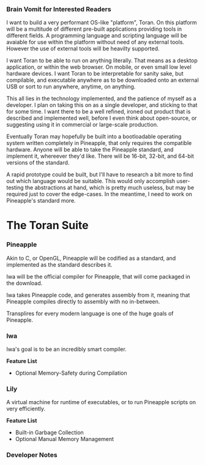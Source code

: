 ### Brain Vomit for Interested Readers
I want to build a very performant OS-like "platform", Toran. On this platform will be a multitude of different pre-built applications providing tools in different fields. A programming language and 
scripting language will be avaiable for use within the platform without need of any external tools. However the use of external tools will be heavilty supported.

I want Toran to be able to run on anything literally. That means as a desktop application, or within the web browser. On mobile, or even small low level hardware devices.
I want Toran to be interpretable for sanity sake, but compilable, and executable anywhere as to be downloaded onto an external USB or sort to run anywhere, anytime, on anything.

This all lies in the technology implemented, and the patience of myself as a developer. I plan on taking this on as a single developer, and sticking to that for some time. I want there to be a well refined, ironed out product that is described and implemented well, before I even think about open-source, or suggesting using it in commercial or large-scale production.

Eventually Toran may hopefully be built into a bootloadable operating system written completely in Pineapple, that only requires the compatible hardware. Anyone will be able to take the Pineapple standard, and implement it, whereever they'd like. There will be 16-bit, 32-bit, and 64-bit versions of the standard.

A rapid prototype could be built, but I'll have to research a bit more to find out which language would be suitable. This would only accomplish user-testing the abstractions at hand, which is pretty much useless, but may be required just to cover the edge-cases.
In the meantime, I need to work on Pineapple's standard more.

# The Toran Suite

### Pineapple
Akin to C, or OpenGL, Pineapple will be codified as a standard, and implemented as the standard describes it.

Iwa will be the official compiler for Pineapple, that will come packaged in the download.

Iwa takes Pineapple code, and generates assembly from it, meaning that Pineapple compiles directly to assembly with no in-between.

Transplires for every modern language is one of the huge goals of Pineapple.

### Iwa
Iwa's goal is to be an incredibly smart compiler.

**Feature List**
 - Optional Memory-Safety during Compilation

### Lily
A virtual machine for runtime of executables, or to run Pineapple scripts on very efficiently.

**Feature List**
 - Built-in Garbage Collection
 - Optional Manual Memory Management

### Developer Notes
